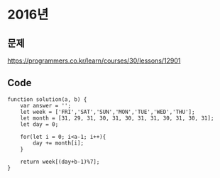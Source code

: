 2016년
======   

문제
----   
https://programmers.co.kr/learn/courses/30/lessons/12901     

Code
----
```
function solution(a, b) {
    var answer = '';
    let week = ['FRI','SAT','SUN','MON','TUE','WED','THU'];
    let month = [31, 29, 31, 30, 31, 30, 31, 31, 30, 31, 30, 31];
    let day = 0;
    
    for(let i = 0; i<a-1; i++){
        day += month[i];    
    }

    return week[(day+b-1)%7];
}
```    

